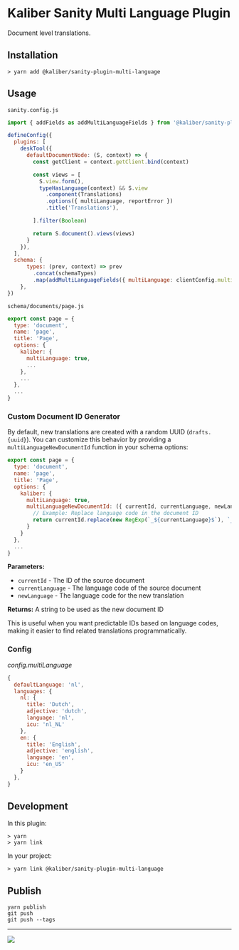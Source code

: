 # Kaliber Sanity Multi Language Plugin

Document level translations.

## Installation

```
> yarn add @kaliber/sanity-plugin-multi-language
```

## Usage

`sanity.config.js`

```js
import { addFields as addMultiLanguageFields } from '@kaliber/sanity-plugin-multi-language'

defineConfig({
  plugins: [
    deskTool({
      defaultDocumentNode: (S, context) => {
        const getClient = context.getClient.bind(context)

        const views = [
          S.view.form(),
          typeHasLanguage(context) && S.view
            .component(Translations)
            .options({ multiLanguage, reportError })
            .title('Translations'),

        ].filter(Boolean)

        return S.document().views(views)
      }
    }),
  ],
  schema: {
      types: (prev, context) => prev
        .concat(schemaTypes)
        .map(addMultiLanguageFields({ multiLanguage: clientConfig.multiLanguage, reportError })),
    },
})
```


`schema/documents/page.js`

```js
export const page = {
  type: 'document',
  name: 'page',
  title: 'Page',
  options: {
    kaliber: {
      multiLanguage: true,
      ...
    },
    ...
  },
  ...
}
```

### Custom Document ID Generator

By default, new translations are created with a random UUID (`drafts.{uuid}`). You can customize this behavior by providing a `multiLanguageNewDocumentId` function in your schema options:
```js
export const page = {
  type: 'document',
  name: 'page',
  title: 'Page',
  options: {
    kaliber: {
      multiLanguage: true,
      multiLanguageNewDocumentId: ({ currentId, currentLanguage, newLanguage }) => {
        // Example: Replace language code in the document ID
        return currentId.replace(new RegExp(`_${currentLanguage}$`), `_${newLanguage}`)
      }
    }
  },
  ...
}
```

**Parameters:**
- `currentId` - The ID of the source document
- `currentLanguage` - The language code of the source document
- `newLanguage` - The language code for the new translation

**Returns:** A string to be used as the new document ID

This is useful when you want predictable IDs based on language codes, making it easier to find related translations programmatically.

### Config
_config.multiLanguage_
```js
{
  defaultLanguage: 'nl',
  languages: {
    nl: {
      title: 'Dutch',
      adjective: 'dutch',
      language: 'nl',
      icu: 'nl_NL'
    },
    en: {
      title: 'English',
      adjective: 'english',
      language: 'en',
      icu: 'en_US'
    }
  },
}
```

## Development

In this plugin:
```
> yarn
> yarn link
```

In your project:
```
> yarn link @kaliber/sanity-plugin-multi-language
```

## Publish

```
yarn publish
git push
git push --tags
```
---
![](https://media.giphy.com/media/3orif0Pxk3I4WQj46k/giphy.gif)

